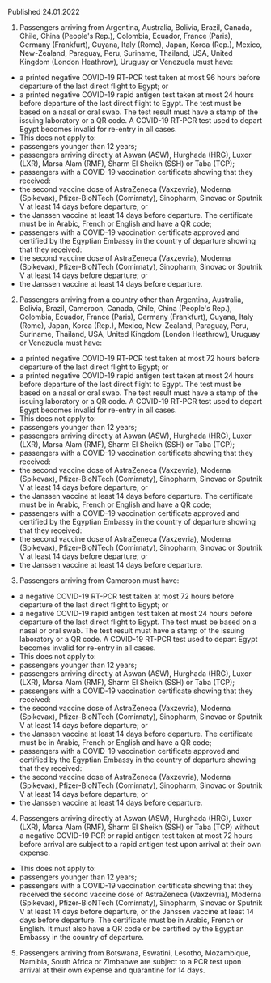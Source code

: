 Published 24.01.2022
1. Passengers arriving from Argentina, Australia, Bolivia, Brazil, Canada, Chile, China (People's Rep.), Colombia, Ecuador, France (Paris), Germany (Frankfurt), Guyana, Italy (Rome), Japan, Korea (Rep.), Mexico, New-Zealand, Paraguay, Peru, Suriname, Thailand, USA, United Kingdom (London Heathrow), Uruguay or Venezuela must have:
- a printed negative COVID-19 RT-PCR test taken at most 96 hours before departure of the last direct flight to Egypt; or
- a printed negative COVID-19 rapid antigen test taken at most 24 hours before departure of the last direct flight to Egypt.
The test must be based on a nasal or oral swab. The test result must have a stamp of the issuing laboratory or a QR code. A COVID-19 RT-PCR test used to depart Egypt becomes invalid for re-entry in all cases.
- This does not apply to:
- passengers younger than 12 years;
- passengers arriving directly at Aswan (ASW), Hurghada (HRG), Luxor (LXR), Marsa Alam (RMF), Sharm El Sheikh (SSH) or Taba (TCP);
- passengers with a COVID-19 vaccination certificate showing that they received:
- the second vaccine dose of AstraZeneca (Vaxzevria), Moderna (Spikevax), Pfizer-BioNTech (Comirnaty), Sinopharm, Sinovac or Sputnik V at least 14 days before departure; or
- the Janssen vaccine at least 14 days before departure. The certificate must be in Arabic, French or English and have a QR code;
- passengers with a COVID-19 vaccination certificate approved and certified by the Egyptian Embassy in the country of departure showing that they received:
- the second vaccine dose of AstraZeneca (Vaxzevria), Moderna (Spikevax), Pfizer-BioNTech (Comirnaty), Sinopharm, Sinovac or Sputnik V at least 14 days before departure; or
- the Janssen vaccine at least 14 days before departure.
2. Passengers arriving from a country other than Argentina, Australia, Bolivia, Brazil, Cameroon, Canada, Chile, China (People's Rep.), Colombia, Ecuador, France (Paris), Germany (Frankfurt), Guyana, Italy (Rome), Japan, Korea (Rep.), Mexico, New-Zealand, Paraguay, Peru, Suriname, Thailand, USA, United Kingdom (London Heathrow), Uruguay or Venezuela must have:
- a printed negative COVID-19 RT-PCR test taken at most 72 hours before departure of the last direct flight to Egypt; or
- a printed negative COVID-19 rapid antigen test taken at most 24 hours before departure of the last direct flight to Egypt.
The test must be based on a nasal or oral swab. The test result must have a stamp of the issuing laboratory or a QR code. A COVID-19 RT-PCR test used to depart Egypt becomes invalid for re-entry in all cases.
- This does not apply to:
- passengers younger than 12 years;
- passengers arriving directly at Aswan (ASW), Hurghada (HRG), Luxor (LXR), Marsa Alam (RMF), Sharm El Sheikh (SSH) or Taba (TCP);
- passengers with a COVID-19 vaccination certificate showing that they received:
- the second vaccine dose of AstraZeneca (Vaxzevria), Moderna (Spikevax), Pfizer-BioNTech (Comirnaty), Sinopharm, Sinovac or Sputnik V at least 14 days before departure; or
- the Janssen vaccine at least 14 days before departure. The certificate must be in Arabic, French or English and have a QR code;
- passengers with a COVID-19 vaccination certificate approved and certified by the Egyptian Embassy in the country of departure showing that they received:
- the second vaccine dose of AstraZeneca (Vaxzevria), Moderna (Spikevax), Pfizer-BioNTech (Comirnaty), Sinopharm, Sinovac or Sputnik V at least 14 days before departure; or
- the Janssen vaccine at least 14 days before departure.
3. Passengers arriving from Cameroon must have:
- a negative COVID-19 RT-PCR test taken at most 72 hours before departure of the last direct flight to Egypt; or
- a negative COVID-19 rapid antigen test taken at most 24 hours before departure of the last direct flight to Egypt.
The test must be based on a nasal or oral swab. The test result must have a stamp of the issuing laboratory or a QR code. A COVID-19 RT-PCR test used to depart Egypt becomes invalid for re-entry in all cases.
- This does not apply to:
- passengers younger than 12 years;
- passengers arriving directly at Aswan (ASW), Hurghada (HRG), Luxor (LXR), Marsa Alam (RMF), Sharm El Sheikh (SSH) or Taba (TCP);
- passengers with a COVID-19 vaccination certificate showing that they received:
- the second vaccine dose of AstraZeneca (Vaxzevria), Moderna (Spikevax), Pfizer-BioNTech (Comirnaty), Sinopharm, Sinovac or Sputnik V at least 14 days before departure; or
- the Janssen vaccine at least 14 days before departure. The certificate must be in Arabic, French or English and have a QR code;
- passengers with a COVID-19 vaccination certificate approved and certified by the Egyptian Embassy in the country of departure showing that they received:
- the second vaccine dose of AstraZeneca (Vaxzevria), Moderna (Spikevax), Pfizer-BioNTech (Comirnaty), Sinopharm, Sinovac or Sputnik V at least 14 days before departure; or
- the Janssen vaccine at least 14 days before departure.
4. Passengers arriving directly at Aswan (ASW), Hurghada (HRG), Luxor (LXR), Marsa Alam (RMF), Sharm El Sheikh (SSH) or Taba (TCP) without a negative COVID-19 PCR or rapid antigen test taken at most 72 hours before arrival are subject to a rapid antigen test upon arrival at their own expense.
- This does not apply to:
- passengers younger than 12 years;
- passengers with a COVID-19 vaccination certificate showing that they received the second vaccine dose of AstraZeneca (Vaxzevria), Moderna (Spikevax), Pfizer-BioNTech (Comirnaty), Sinopharm, Sinovac or Sputnik V at least 14 days before departure, or the Janssen vaccine at least 14 days before departure. The certificate must be in Arabic, French or English. It must also have a QR code or be certified by the Egyptian Embassy in the country of departure.
5. Passengers arriving from Botswana, Eswatini, Lesotho, Mozambique, Namibia, South Africa or Zimbabwe are subject to a PCR test upon arrival at their own expense and quarantine for 14 days.